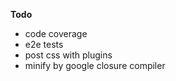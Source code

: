 **Todo**

 - code coverage
 - e2e tests
 - post css with plugins
 - minify by google closure compiler 